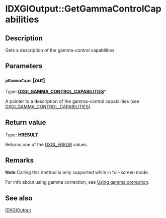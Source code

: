 # IDXGIOutput::GetGammaControlCapabilities

## Description

Gets a description of the gamma-control capabilities.

## Parameters

### `pGammaCaps` [out]

Type: **[DXGI_GAMMA_CONTROL_CAPABILITIES](https://learn.microsoft.com/previous-versions/windows/desktop/legacy/bb173062(v=vs.85))***

A pointer to a description of the gamma-control capabilities (see [DXGI_GAMMA_CONTROL_CAPABILITIES](https://learn.microsoft.com/previous-versions/windows/desktop/legacy/bb173062(v=vs.85))).

## Return value

Type: **[HRESULT](https://learn.microsoft.com/windows/win32/com/structure-of-com-error-codes)**

Returns one of the [DXGI_ERROR](https://learn.microsoft.com/windows/desktop/direct3ddxgi/dxgi-error) values.

## Remarks

**Note** Calling this method is only supported while in full-screen mode.

For info about using gamma correction, see [Using gamma correction](https://learn.microsoft.com/windows/desktop/direct3ddxgi/using-gamma-correction).

## See also

[IDXGIOutput](https://learn.microsoft.com/windows/desktop/api/dxgi/nn-dxgi-idxgioutput)